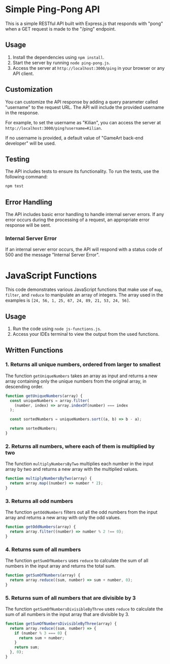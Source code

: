 # Simple Ping-Pong API

This is a simple RESTful API built with Express.js that responds with "pong" when a GET request is made to the "/ping" endpoint.

## Usage

1. Install the dependencies using `npm install`.
2. Start the server by running `node ping-pong.js`.
3. Access the server at `http://localhost:3000/ping` in your browser or any API client.

## Customization

You can customize the API response by adding a query parameter called "username" to the request URL. The API will include the provided username in the response.

For example, to set the username as "Kilian", you can access the server at `http://localhost:3000/ping?username=Kilian`.

If no username is provided, a default value of "GameArt back-end developer" will be used.

## Testing

The API includes tests to ensure its functionality. To run the tests, use the following command:

```bash
npm test
```

## Error Handling

The API includes basic error handling to handle internal server errors. If any error occurs during the processing of a request, an appropriate error response will be sent.

### Internal Server Error

If an internal server error occurs, the API will respond with a status code of 500 and the message "Internal Server Error".

# JavaScript Functions

This code demonstrates various JavaScript functions that make use of `map`, `filter`, and `reduce` to manipulate an array of integers. The array used in the examples is `[24, 56, 1, 25, 67, 24, 89, 21, 53, 24, 56]`.

## Usage

1. Run the code using `node js-functions.js`.
2. Access your IDEs terminal to view the output from the used functions.

## Written Functions

### 1. Returns all unique numbers, ordered from larger to smallest

The function `getUniqueNumbers` takes an array as input and returns a new array containing only the unique numbers from the original array, in descending order.

```javascript
function getUniqueNumbers(array) {
  const uniqueNumbers = array.filter(
    (number, index) => array.indexOf(number) === index
  );

  const sortedNumbers = uniqueNumbers.sort((a, b) => b - a);

  return sortedNumbers;
}
```

### 2. Returns all numbers, where each of them is multiplied by two

The function `multiplyNumbersByTwo` multiplies each number in the input array by two and returns a new array with the multiplied values.

```javascript
function multiplyNumbersByTwo(array) {
  return array.map((number) => number * 2);
}
```

### 3. Returns all odd numbers

The function `getOddNumbers` filters out all the odd numbers from the input array and returns a new array with only the odd values.

```javascript
function getOddNumbers(array) {
  return array.filter((number) => number % 2 !== 0);
}
```

### 4. Returns sum of all numbers

The function `getSumOfNumbers` uses `reduce` to calculate the sum of all numbers in the input array and returns the total sum.

```javascript
function getSumOfNumbers(array) {
  return array.reduce((sum, number) => sum + number, 0);
}
```

### 5. Returns sum of all numbers that are divisible by 3

The function `getSumOfNumbersDivisibleByThree` uses `reduce` to calculate the sum of all numbers in the input array that are divisible by 3.

```javascript
function getSumOfNumbersDivisibleByThree(array) {
  return array.reduce((sum, number) => {
    if (number % 3 === 0) {
      return sum + number;
    }
    return sum;
  }, 0);
}
```
